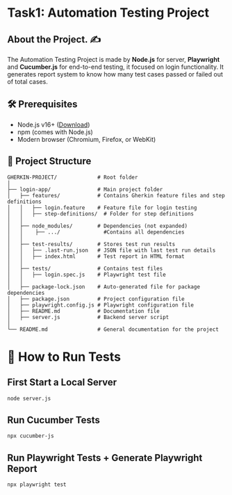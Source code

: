 # Task1: Automation Testing Project 

## About the Project. :writing_hand:
The Automation Testing Project is made by **Node.js** for server, **Playwright** and **Cucumber.js** for end-to-end testing, it focused on login functionality. It generates report system to know how many test cases passed or failed out of total cases.


## 🛠️ Prerequisites
- Node.js v16+ ([Download](https://nodejs.org/))
- npm (comes with Node.js)
- Modern browser (Chromium, Firefox, or WebKit)


## 📂 Project Structure

```
GHERKIN-PROJECT/             # Root folder
│
├── login-app/               # Main project folder
│   ├── features/            # Contains Gherkin feature files and step definitions
│   │   ├── login.feature    # Feature file for login testing
│   │   ├── step-definitions/  # Folder for step definitions
│   │
│   ├── node_modules/        # Dependencies (not expanded)
│   │    ├── .../              #Contains all dependencies
│   │
│   ├── test-results/        # Stores test run results
│   │   ├── .last-run.json   # JSON file with last test run details
│   │   ├── index.html       # Test report in HTML format
│   │
│   ├── tests/               # Contains test files
│   │   ├── login.spec.js    # Playwright test file
│   │
│   ├── package-lock.json    # Auto-generated file for package dependencies
│   ├── package.json         # Project configuration file
│   ├── playwright.config.js # Playwright configuration file
│   ├── README.md            # Documentation file
│   ├── server.js            # Backend server script
│
└── README.md                # General documentation for the project

```


# 🚀 How to Run Tests

## First Start a Local Server
```bash
node server.js
```

## Run Cucumber Tests 
```bash
npx cucumber-js
```

## Run Playwright Tests + Generate Playwright Report
```bash
npx playwright test
```